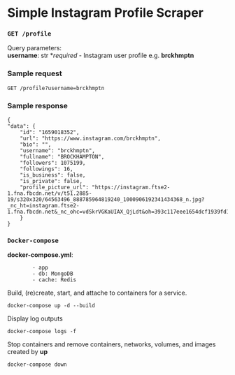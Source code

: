 # Simple Instagram Profile Scraper

### ```GET /profile```
Query parameters:<br>
**username**: str *<i>required</i> - Instagram user profile e.g. __brckhmptn__

### Sample request
```
GET /profile?username=brckhmptn
```

### Sample response
```
{
"data": {
    "id": "1659018352",
    "url": "https://www.instagram.com/brckhmptn",
    "bio": "",
    "username": "brckhmptn",
    "fullname": "BROCKHAMPTON",
    "followers": 1075199,
    "followings": 16,
    "is_business": false,
    "is_private": false,
    "profile_picture_url": "https://instagram.ftse2-1.fna.fbcdn.net/v/t51.2885-19/s320x320/64563496_888785964819240_1000906192341434368_n.jpg?_nc_ht=instagram.ftse2-1.fna.fbcdn.net&_nc_ohc=vdSkrVGKaUIAX_QjLdt&oh=393c117eee1654dcf1939fd1168bdd4c&oe=5F378642"
    }
}
```

### ```Docker-compose```
__docker-compose.yml__:<br>
```
        - app
        - db: MongoDB
        - cache: Redis
```

Build, (re)create, start, and attache to containers for a service.
```
docker-compose up -d --build
```
Display log outputs
```
docker-compose logs -f
```
Stop containers and remove containers, networks, volumes, and images created by **up**
```
docker-compose down
```
